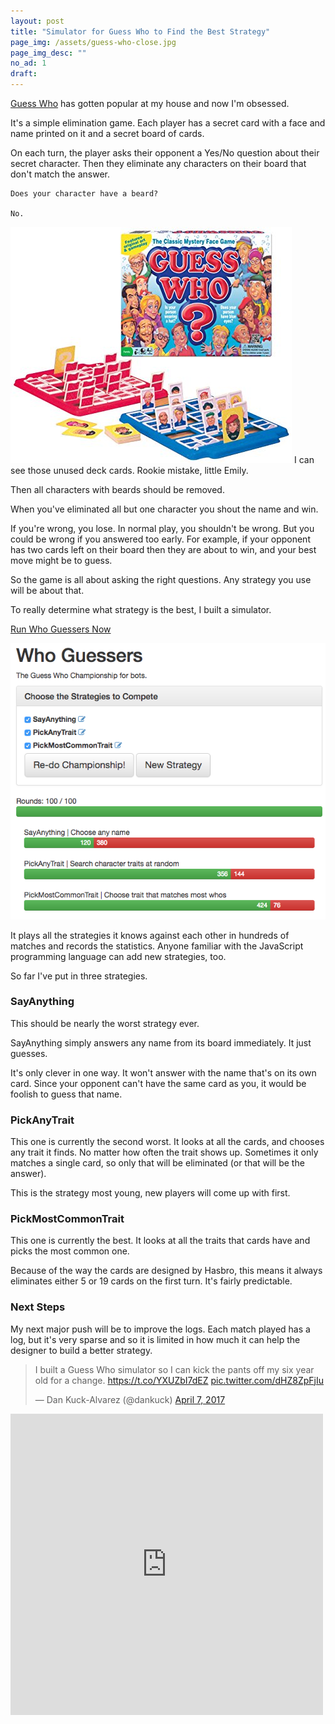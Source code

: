 ```yaml
---
layout: post
title: "Simulator for Guess Who to Find the Best Strategy"
page_img: /assets/guess-who-close.jpg
page_img_desc: ""
no_ad: 1
draft:
---
```


<a href="http://www.amazon.com/Winning-Moves-Games-1191-Guess/dp/B00S732WJE/ref=sr_1_2?s=toys-and-games&ie=UTF8&qid=1491586221&sr=1-2&keywords=guess+who+board+game&tag=dankuck-20">Guess Who</a> has gotten popular at my house and now I'm obsessed.

It's a simple elimination game. Each player has a secret card with a face and name printed on it and a secret board of cards.

On each turn, the player asks their opponent a Yes/No question about their secret character. Then they eliminate any characters on their board that don't match the answer.

```
Does your character have a beard?

No.
```

<div class="illustration">
    <img src="/assets/guess-who.jpg" />
    I can see those unused deck cards. Rookie mistake, little Emily.
</div>

Then all characters with beards should be removed.

When you've eliminated all but one character you shout the name and win.

If you're wrong, you lose. In normal play, you shouldn't be wrong. But you could be wrong if you answered too early. For example, if your opponent has two cards left on their board then they are about to win, and your best move might be to guess.

So the game is all about asking the right questions. Any strategy you use will be about that.

To really determine what strategy is the best, I built a simulator.

<a href="/who-guessers/">Run Who Guessers Now</a>

<img src="/assets/Screen Shot 2017-04-05 at 5.57.47 PM.png" class="screenshot" />

It plays all the strategies it knows against each other in hundreds of matches and records the statistics. Anyone familiar with the JavaScript programming language can add new strategies, too.

So far I've put in three strategies.

### SayAnything

This should be nearly the worst strategy ever.

SayAnything simply answers any name from its board immediately. It just guesses.

It's only clever in one way. It won't answer with the name that's on its own card. Since your opponent can't have the same card as you, it would be foolish to guess that name.

### PickAnyTrait

This one is currently the second worst. It looks at all the cards, and chooses any trait it finds. No matter how often the trait shows up. Sometimes it only matches a single card, so only that will be eliminated (or that will be the answer).

This is the strategy most young, new players will come up with first.

### PickMostCommonTrait

This one is currently the best. It looks at all the traits that cards have and picks the most common one.

Because of the way the cards are designed by Hasbro, this means it always eliminates either 5 or 19 cards on the first turn. It's fairly predictable.

### Next Steps

My next major push will be to improve the logs. Each match played has a log, but it's very sparse and so it is limited in how much it can help the designer to build a better strategy.

<blockquote class="twitter-tweet" data-lang="en"><p lang="en" dir="ltr">I built a Guess Who simulator so I can kick the pants off my six year old for a change. <a href="https://t.co/YXUZbI7dEZ">https://t.co/YXUZbI7dEZ</a> <a href="https://t.co/dHZ8ZpFjIu">pic.twitter.com/dHZ8ZpFjIu</a></p>&mdash; Dan Kuck-Alvarez (@dankuck) <a href="https://twitter.com/dankuck/status/850412290876768256">April 7, 2017</a></blockquote>
<script async src="//platform.twitter.com/widgets.js" charset="utf-8"></script>

<iframe src="https://www.facebook.com/plugins/post.php?href=https%3A%2F%2Fwww.facebook.com%2Fdankuck%2Fposts%2F10210452304238167&width=500" width="500" height="482" style="border:none;overflow:hidden" scrolling="no" frameborder="0" allowTransparency="true"></iframe>
